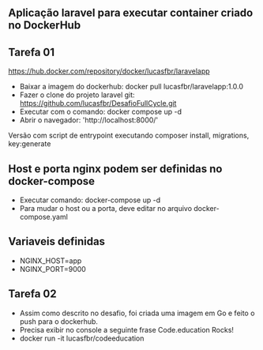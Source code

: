 ## Aplicação laravel para executar container criado no DockerHub

## Tarefa 01

https://hub.docker.com/repository/docker/lucasfbr/laravelapp

- Baixar a imagem do dockerhub: docker pull lucasfbr/laravelapp:1.0.0
- Fazer o clone do projeto laravel git: https://github.com/lucasfbr/DesafioFullCycle.git
- Executar com o comando: docker compose up -d
- Abrir o navegador: 'http://localhost:8000/'

Versão com script de entrypoint executando composer install, migrations, key:generate

## Host e porta nginx podem ser definidas no docker-compose

- Executar comando: docker-compose up -d
- Para mudar o host ou a porta, deve editar no arquivo docker-compose.yaml

## Variaveis definidas

- NGINX_HOST=app
- NGINX_PORT=9000 

## Tarefa 02

- Assim como descrito no desafio, foi criada uma imagem em Go e feito o push para o dockerhub.
- Precisa exibir no console a seguinte frase Code.education Rocks!
- docker run -it lucasfbr/codeeducation
